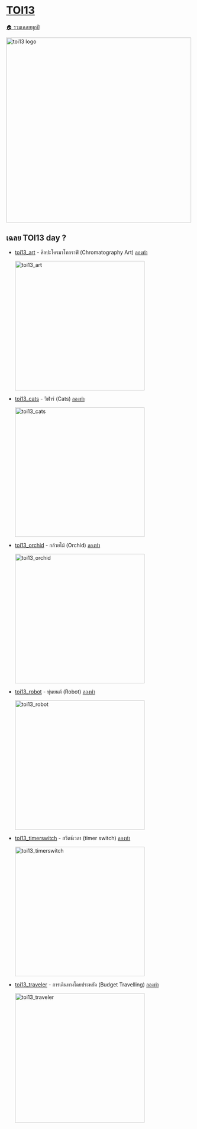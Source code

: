 <!-- @codegen_toi begin -->
<!-- ! THIS IS AUTO GENERATE DOCS. CHANGE THIS WILL RESULT NOTHING -->
# [TOI13](/toi/toi13)

[🏠 รวมเฉลยทุกปี](../)

<img width="500" alt="toi13 logo" src="https://github.com/krist7599555/toi/assets/19445033/80c80822-7583-4bcd-a705-dae3eacdee85">

<!-- ! THIS IS AUTO GENERATE DOCS. CHANGE THIS WILL RESULT NOTHING -->
## เฉลย TOI13 day ?

- [toi13_art](/toi/toi13/toi13_art) - ศิลปะโครมาโทกราฟี (Chromatography Art) [ลองทำ](https://beta.programming.in.th/tasks/toi13_art)

  <img width="350" alt="toi13_art" src="https://github.com/krist7599555/toi/assets/19445033/80c80822-7583-4bcd-a705-dae3eacdee85">

- [toi13_cats](/toi/toi13/toi13_cats) - วิฬาร์ (Cats) [ลองทำ](https://beta.programming.in.th/tasks/toi13_cats)

  <img width="350" alt="toi13_cats" src="https://github.com/krist7599555/toi/assets/19445033/80c80822-7583-4bcd-a705-dae3eacdee85">

- [toi13_orchid](/toi/toi13/toi13_orchid) - กล้วยไม้ (Orchid) [ลองทำ](https://beta.programming.in.th/tasks/toi13_orchid)

  <img width="350" alt="toi13_orchid" src="https://github.com/krist7599555/toi/assets/19445033/80c80822-7583-4bcd-a705-dae3eacdee85">

- [toi13_robot](/toi/toi13/toi13_robot) - หุ่นยนต์ (Robot) [ลองทำ](https://beta.programming.in.th/tasks/toi13_robot)

  <img width="350" alt="toi13_robot" src="https://github.com/krist7599555/toi/assets/19445033/80c80822-7583-4bcd-a705-dae3eacdee85">

- [toi13_timerswitch](/toi/toi13/toi13_timerswitch) - สวิตช์เวลา (timer switch) [ลองทำ](https://beta.programming.in.th/tasks/toi13_timerswitch)

  <img width="350" alt="toi13_timerswitch" src="https://github.com/krist7599555/toi/assets/19445033/80c80822-7583-4bcd-a705-dae3eacdee85">

- [toi13_traveler](/toi/toi13/toi13_traveler) - การเดินทางโดยประหยัด (Budget Travelling) [ลองทำ](https://beta.programming.in.th/tasks/toi13_traveler)

  <img width="350" alt="toi13_traveler" src="https://github.com/krist7599555/toi/assets/19445033/80c80822-7583-4bcd-a705-dae3eacdee85">
<!-- @codegen_toi end -->
